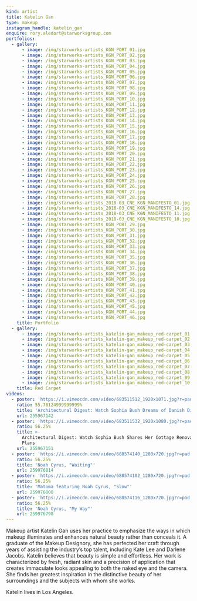 ```yaml
---
kind: artist
title: Katelin Gan
type: makeup
instagram_handle: katelin_gan
enquire: rory.aledort@starworksgroup.com
portfolios:
  - gallery:
      - image: /img/starworks-artists_KGN_PORT_01.jpg
      - image: /img/starworks-artists_KGN_PORT_02.jpg
      - image: /img/starworks-artists_KGN_PORT_03.jpg
      - image: /img/starworks-artists_KGN_PORT_04.jpg
      - image: /img/starworks-artists_KGN_PORT_05.jpg
      - image: /img/starworks-artists_KGN_PORT_06.jpg
      - image: /img/starworks-artists_KGN_PORT_07.jpg
      - image: /img/starworks-artists_KGN_PORT_08.jpg
      - image: /img/starworks-artists_KGN_PORT_09.jpg
      - image: /img/starworks-artists_KGN_PORT_10.jpg
      - image: /img/starworks-artists_KGN_PORT_11.jpg
      - image: /img/starworks-artists_KGN_PORT_12.jpg
      - image: /img/starworks-artists_KGN_PORT_13.jpg
      - image: /img/starworks-artists_KGN_PORT_14.jpg
      - image: /img/starworks-artists_KGN_PORT_15.jpg
      - image: /img/starworks-artists_KGN_PORT_16.jpg
      - image: /img/starworks-artists_KGN_PORT_17.jpg
      - image: /img/starworks-artists_KGN_PORT_18.jpg
      - image: /img/starworks-artists_KGN_PORT_19.jpg
      - image: /img/starworks-artists_KGN_PORT_20.jpg
      - image: /img/starworks-artists_KGN_PORT_21.jpg
      - image: /img/starworks-artists_KGN_PORT_22.jpg
      - image: /img/starworks-artists_KGN_PORT_23.jpg
      - image: /img/starworks-artists_KGN_PORT_24.jpg
      - image: /img/starworks-artists_KGN_PORT_25.jpg
      - image: /img/starworks-artists_KGN_PORT_26.jpg
      - image: /img/starworks-artists_KGN_PORT_27.jpg
      - image: /img/starworks-artists_KGN_PORT_28.jpg
      - image: /img/starworks-artists_2018-03_CNE_KGN_MANIFESTO_01.jpg
      - image: /img/starworks-artists_2018-03_CNE_KGN_MANIFESTO_14.jpg
      - image: /img/starworks-artists_2018-03_CNE_KGN_MANIFESTO_11.jpg
      - image: /img/starworks-artists_2018-03_CNE_KGN_MANIFESTO_10.jpg
      - image: /img/starworks-artists_KGN_PORT_29.jpg
      - image: /img/starworks-artists_KGN_PORT_30.jpg
      - image: /img/starworks-artists_KGN_PORT_31.jpg
      - image: /img/starworks-artists_KGN_PORT_32.jpg
      - image: /img/starworks-artists_KGN_PORT_33.jpg
      - image: /img/starworks-artists_KGN_PORT_34.jpg
      - image: /img/starworks-artists_KGN_PORT_35.jpg
      - image: /img/starworks-artists_KGN_PORT_36.jpg
      - image: /img/starworks-artists_KGN_PORT_37.jpg
      - image: /img/starworks-artists_KGN_PORT_38.jpg
      - image: /img/starworks-artists_KGN_PORT_39.jpg
      - image: /img/starworks-artists_KGN_PORT_40.jpg
      - image: /img/starworks-artists_KGN_PORT_41.jpg
      - image: /img/starworks-artists_KGN_PORT_42.jpg
      - image: /img/starworks-artists_KGN_PORT_43.jpg
      - image: /img/starworks-artists_KGN_PORT_45.jpg
      - image: /img/starworks-artists_KGN_PORT_44.jpg
      - image: /img/starworks-artists_KGN_PORT_46.jpg
    title: Portfolio
  - gallery:
      - image: /img/starworks-artists_katelin-gan_makeup_red-carpet_01.jpg
      - image: /img/starworks-artists_katelin-gan_makeup_red-carpet_02.jpg
      - image: /img/starworks-artists_katelin-gan_makeup_red-carpet_03.jpg
      - image: /img/starworks-artists_katelin-gan_makeup_red-carpet_04.jpg
      - image: /img/starworks-artists_katelin-gan_makeup_red-carpet_05.jpg
      - image: /img/starworks-artists_katelin-gan_makeup_red-carpet_06.jpg
      - image: /img/starworks-artists_katelin-gan_makeup_red-carpet_07.jpg
      - image: /img/starworks-artists_katelin-gan_makeup_red-carpet_08.jpg
      - image: /img/starworks-artists_katelin-gan_makeup_red-carpet_09.jpg
      - image: /img/starworks-artists_katelin-gan_makeup_red-carpet_10.jpg
    title: Red Carpet
videos:
  - poster: 'https://i.vimeocdn.com/video/683511512_1920x1071.jpg?r=pad'
    ratio: 55.78124999999999%
    title: 'Architectural Digest: Watch Sophia Bush Dreams of Danish Dining Chairs'
    url: 255967142
  - poster: 'https://i.vimeocdn.com/video/683511532_1920x1080.jpg?r=pad'
    ratio: 56.25%
    title: >-
      Architectural Digest: Watch Sophia Bush Shares Her Cottage Renovation
      Plans
    url: 255967151
  - poster: 'https://i.vimeocdn.com/video/688574140_1280x720.jpg?r=pad'
    ratio: 56.25%
    title: 'Noah Cyrus, "Waiting"'
    url: 259976814
  - poster: 'https://i.vimeocdn.com/video/688574102_1280x720.jpg?r=pad'
    ratio: 56.25%
    title: 'Matoma featuring Noah Cyrus, "Slow"'
    url: 259976800
  - poster: 'https://i.vimeocdn.com/video/688574116_1280x720.jpg?r=pad'
    ratio: 56.25%
    title: 'Noah Cyrus, "My Way"'
    url: 259976798
---
```

Makeup artist Katelin Gan uses her practice to emphasize the ways in which makeup illuminates and enhances natural beauty rather than conceals it. A graduate of the Makeup Designory, she has perfected her craft through years of assisting the industry’s top talent, including Kate Lee and Darlene Jacobs. Katelin believes that beauty is simple and effortless. Her work is characterized by fresh, radiant skin and a precision of application that creates immaculate looks appealing to both the naked eye and the camera. She finds her greatest inspiration in the distinctive beauty of her surroundings and the subjects with whom she works.

Katelin lives in Los Angeles.
